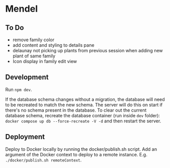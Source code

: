# Mendel

## To Do

- remove family color
- add content and styling to details pane
- delaunay not picking up plants from previous session when adding new plant of same family
- Icon display in family edit view

## Development

Run `npm dev`.

If the database schema changes without a migration, the database will need to be recreated to match the new schema. The server will do this on start if there's no schema present in the database. To clear out the current database schema, recreate the database container (run inside `dev` folder):
`docker compose up db --force-recreate -V -d`
and then restart the server.

## Deployment

Deploy to Docker locally by running the docker/publish.sh script. Add an argument of the Docker context to deploy to a remote instance. E.g. `./docker/publish.sh remoteContext`.
